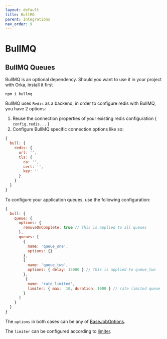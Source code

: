 ```yaml
---
layout: default
title: BullMQ
parent: Integrations
nav_order: 9
---
```

# BullMQ
## BullMQ Queues

BullMQ is an optional dependency. Should you want to use it in your project with Orka, install it first

```
npm i bullmq
```

BullMQ uses `Redis` as a backend, in order to configure redis with BullMQ, you have 2 options:

1. Reuse the connection properties of your existing redis configuration ( `config.redis...` )
2. Configure BullMQ specific connection options like so:

```js
{
  bull: {
    redis: {
      url: '',
      tls: {
        ca: '',
        cert: '',
        key: ''
      }
    }
  }
}
```

To configure your application queues, use the following configuration:

```js
{
  bull: {
    queue: {
      options: {
        removeOnComplete: true // This is applied to all queues
      },
      queues: [
        {
          name: 'queue_one',
          options: {}
        },
        {
          name: 'queue_two',
          options: { delay: 15000 } // This is applied to queue_two
        },
         {
          name: 'rate_limited',
          limiter: { max:  10, duration: 1000 } // rate limited queue
        }
      ]
    }
  }
}
```

The `options` in both cases can be any of [BaseJobOptions](https://api.docs.bullmq.io/interfaces/v5.BaseJobOptions.html).

The `limiter` can be configured according to [limiter](https://api.docs.bullmq.io/classes/v1.Queue.html#limiter).

